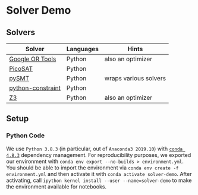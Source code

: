 # Solver Demo

## Solvers

|Solver|Languages|Hints|
|---|---|---|
|[Google OR Tools](https://developers.google.com/optimization/introduction/overview) |Python|also an optimizer|
|[PicoSAT](https://pypi.org/project/pycosat/) |Python||
|[pySMT](https://github.com/pysmt/pysmt)|Python|wraps various solvers|
|[python-constraint](https://labix.org/python-constraint) |Python||
|[Z3](https://github.com/Z3Prover/z3/wiki) |Python|also an optimizer|

## Setup

### Python Code

We use `Python 3.8.3` (in particular, out of `Anaconda3 2019.10`) with [`conda 4.8.3`](https://docs.conda.io/en/latest/) dependency management.
For reproducibility purposes, we exported our environment with `conda env export --no-builds > environment.yml`.
You should be able to import the environment via `conda env create -f environment.yml`
and then activate it with `conda activate solver-demo`.
After activating, call `ipython kernel install --user --name=solver-demo` to make the environment available for notebooks.
